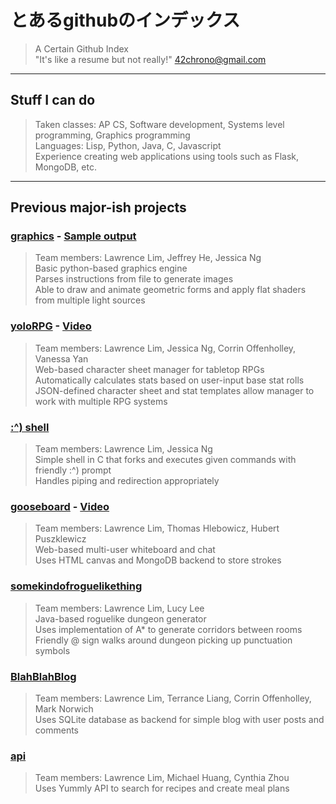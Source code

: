 # とあるgithubのインデックス
> A Certain Github Index <br>
> "It's like a resume but not really!"
> 42chrono@gmail.com

----
## Stuff I can do
> Taken classes: AP CS, Software development, Systems level programming, Graphics programming <br>
> Languages: Lisp, Python, Java, C, Javascript <br>
> Experience creating web applications using tools such as Flask, MongoDB, etc.

---
## Previous major-ish projects
### [graphics](https://github.com/OokamiNya/graphics-final-project.git) - [Sample output](https://github.com/OokamiNya/toaru-github-no-index/blob/master/12.gif)
> Team members: Lawrence Lim, Jeffrey He, Jessica Ng <br>
> Basic python-based graphics engine <br>
> Parses instructions from file to generate images <br>
> Able to draw and animate geometric forms and apply flat shaders from multiple light sources <br>

### [yoloRPG](https://github.com/corrrin9797/pathfinder.git) - [Video](https://www.youtube.com/watch?v=YJg9cKzk7hY)
> Team members: Lawrence Lim, Jessica Ng, Corrin Offenholley, Vanessa Yan <br>
> Web-based character sheet manager for tabletop RPGs <br>
> Automatically calculates stats based on user-input base stat rolls <br>
> JSON-defined character sheet and stat templates allow manager to work with multiple RPG systems <br>

### [:^) shell](https://github.com/OokamiNya/shell.git)
> Team members: Lawrence Lim, Jessica Ng <br>
> Simple shell in C that forks and executes given commands with friendly :^) prompt <br>
> Handles piping and redirection appropriately

### [gooseboard](https://github.com/CookedGoose/gooseboard.git) - [Video](https://www.youtube.com/watch?v=z9LmO_UJmbE)
> Team members: Lawrence Lim, Thomas Hlebowicz, Hubert Puszklewicz <br>
> Web-based multi-user whiteboard and chat <br>
> Uses HTML canvas and MongoDB backend to store strokes <br>

### [somekindofroguelikething](https://github.com/stuycs-apcs-z-fall-2013/final-pd3-lucy-lawrence-somekindofroguelikething.git)
> Team members: Lawrence Lim, Lucy Lee <br>
> Java-based roguelike dungeon generator <br>
> Uses implementation of A* to generate corridors between rooms <br>
> Friendly @ sign walks around dungeon picking up punctuation symbols

### [BlahBlahBlog](https://github.com/corrrin9797/blahblahblog.git)
> Team members: Lawrence Lim, Terrance Liang, Corrin Offenholley, Mark Norwich <br>
> Uses SQLite database as backend for simple blog with user posts and comments

### [api](https://github.com/cyntzhou/api.git)
> Team members: Lawrence Lim, Michael Huang, Cynthia Zhou <br>
> Uses Yummly API to search for recipes and create meal plans
